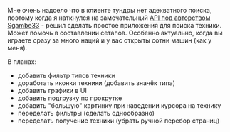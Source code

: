 
Мне очень надоело что в клиенте тундры нет адекватного поиска, поэтому когда я наткнулся на замечательный [API под авторством Sgambe33](https://github.com/Sgambe33/WarThunder-Vehicles-API?tab=readme-ov-file) - решил сделать простое приложения для поиска техники.
Может помочь в составлении сетапов. Особенно актуально, когда вы играете сразу за много наций и у вас открыты сотни машин (как у меня).

В планах:
* добавить фильтр типов техники
* доработать иконки техники (добавить значёк типа)
* добавить графики в UI
* добавить подгрузку по прокрутке
* добавить "большую" картинку при наведении курсора на технику
* переделать фильтры (сделать однообразно)
* переделать получение техники (убрать ручной перебор страниц)
